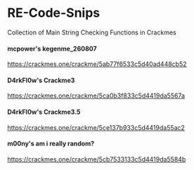 # RE-Code-Snips
Collection of Main String Checking Functions in Crackmes

#### mcpower's kegenme_260807
https://crackmes.one/crackme/5ab77f6533c5d40ad448cb52

#### D4rkFl0w's Crackme3
https://crackmes.one/crackme/5ca0b3f833c5d4419da5567a

#### D4rkFl0w's Crackme3.5
https://crackmes.one/crackme/5ce137b933c5d4419da55ac2

#### m00ny's am i really random?
https://crackmes.one/crackme/5cb7533133c5d4419da5584b


